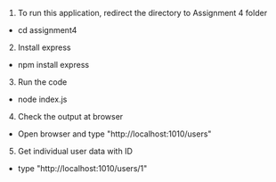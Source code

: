 1. To run this application, redirect the directory to Assignment 4 folder
- cd assignment4

2. Install express 
- npm install express

3. Run the code
- node index.js

4. Check the output at browser
- Open browser and type "http://localhost:1010/users" 

5. Get individual user data with ID
- type "http://localhost:1010/users/1"
